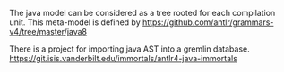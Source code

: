 The java model can be considered as a tree rooted for each compilation unit.
This meta-model is defined by
https://github.com/antlr/grammars-v4/tree/master/java8

There is a project for importing java AST into a gremlin database.
https://git.isis.vanderbilt.edu/immortals/antlr4-java-immortals
